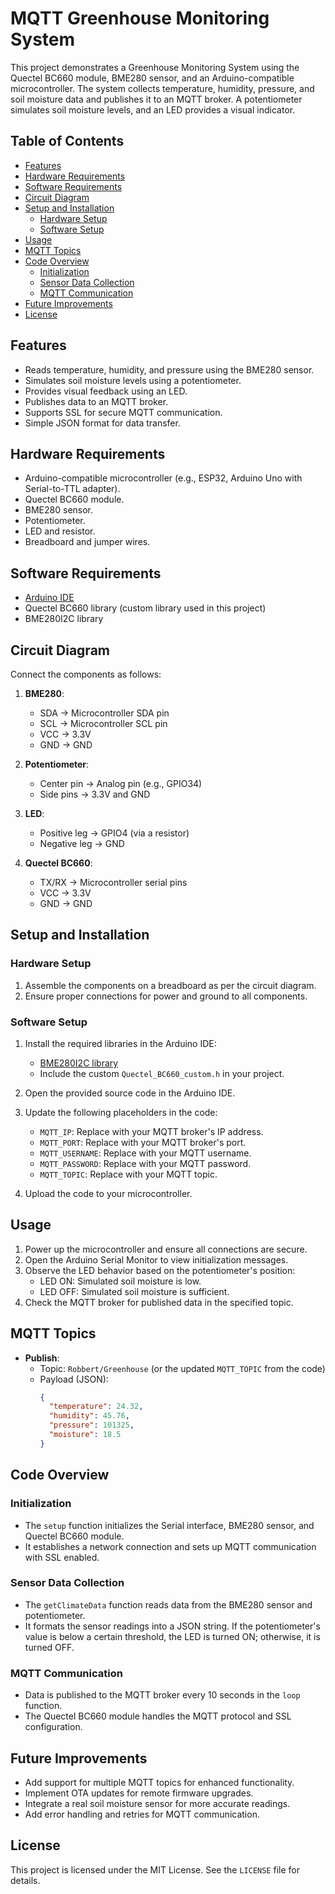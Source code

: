 # MQTT Greenhouse Monitoring System

This project demonstrates a Greenhouse Monitoring System using the Quectel BC660 module, BME280 sensor, and an Arduino-compatible microcontroller. The system collects temperature, humidity, pressure, and soil moisture data and publishes it to an MQTT broker. A potentiometer simulates soil moisture levels, and an LED provides a visual indicator.

## Table of Contents

- [Features](#features)
- [Hardware Requirements](#hardware-requirements)
- [Software Requirements](#software-requirements)
- [Circuit Diagram](#circuit-diagram)
- [Setup and Installation](#setup-and-installation)
  - [Hardware Setup](#hardware-setup)
  - [Software Setup](#software-setup)
- [Usage](#usage)
- [MQTT Topics](#mqtt-topics)
- [Code Overview](#code-overview)
  - [Initialization](#initialization)
  - [Sensor Data Collection](#sensor-data-collection)
  - [MQTT Communication](#mqtt-communication)
- [Future Improvements](#future-improvements)
- [License](#license)

## Features

- Reads temperature, humidity, and pressure using the BME280 sensor.
- Simulates soil moisture levels using a potentiometer.
- Provides visual feedback using an LED.
- Publishes data to an MQTT broker.
- Supports SSL for secure MQTT communication.
- Simple JSON format for data transfer.

## Hardware Requirements

- Arduino-compatible microcontroller (e.g., ESP32, Arduino Uno with Serial-to-TTL adapter).
- Quectel BC660 module.
- BME280 sensor.
- Potentiometer.
- LED and resistor.
- Breadboard and jumper wires.

## Software Requirements

- [Arduino IDE](https://www.arduino.cc/en/software)
- Quectel BC660 library (custom library used in this project)
- BME280I2C library

## Circuit Diagram

Connect the components as follows:

1. **BME280**:
   - SDA -> Microcontroller SDA pin
   - SCL -> Microcontroller SCL pin
   - VCC -> 3.3V
   - GND -> GND

2. **Potentiometer**:
   - Center pin -> Analog pin (e.g., GPIO34)
   - Side pins -> 3.3V and GND

3. **LED**:
   - Positive leg -> GPIO4 (via a resistor)
   - Negative leg -> GND

4. **Quectel BC660**:
   - TX/RX -> Microcontroller serial pins
   - VCC -> 3.3V
   - GND -> GND

## Setup and Installation

### Hardware Setup

1. Assemble the components on a breadboard as per the circuit diagram.
2. Ensure proper connections for power and ground to all components.

### Software Setup

1. Install the required libraries in the Arduino IDE:
   - [BME280I2C library](https://github.com/finitespace/BME280)
   - Include the custom `Quectel_BC660_custom.h` in your project.

2. Open the provided source code in the Arduino IDE.
3. Update the following placeholders in the code:
   - `MQTT_IP`: Replace with your MQTT broker's IP address.
   - `MQTT_PORT`: Replace with your MQTT broker's port.
   - `MQTT_USERNAME`: Replace with your MQTT username.
   - `MQTT_PASSWORD`: Replace with your MQTT password.
   - `MQTT_TOPIC`: Replace with your MQTT topic.
4. Upload the code to your microcontroller.

## Usage

1. Power up the microcontroller and ensure all connections are secure.
2. Open the Arduino Serial Monitor to view initialization messages.
3. Observe the LED behavior based on the potentiometer's position:
   - LED ON: Simulated soil moisture is low.
   - LED OFF: Simulated soil moisture is sufficient.
4. Check the MQTT broker for published data in the specified topic.

## MQTT Topics

- **Publish**:
  - Topic: `Robbert/Greenhouse` (or the updated `MQTT_TOPIC` from the code)
  - Payload (JSON):
    ```json
    {
      "temperature": 24.32,
      "humidity": 45.76,
      "pressure": 101325,
      "moisture": 18.5
    }
    ```

## Code Overview

### Initialization

- The `setup` function initializes the Serial interface, BME280 sensor, and Quectel BC660 module.
- It establishes a network connection and sets up MQTT communication with SSL enabled.

### Sensor Data Collection

- The `getClimateData` function reads data from the BME280 sensor and potentiometer.
- It formats the sensor readings into a JSON string. If the potentiometer's value is below a certain threshold, the LED is turned ON; otherwise, it is turned OFF.

### MQTT Communication

- Data is published to the MQTT broker every 10 seconds in the `loop` function.
- The Quectel BC660 module handles the MQTT protocol and SSL configuration.

## Future Improvements

- Add support for multiple MQTT topics for enhanced functionality.
- Implement OTA updates for remote firmware upgrades.
- Integrate a real soil moisture sensor for more accurate readings.
- Add error handling and retries for MQTT communication.

## License

This project is licensed under the MIT License. See the `LICENSE` file for details.

